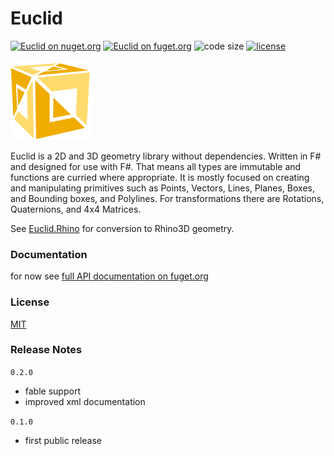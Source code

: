 
# Euclid

[![Euclid on nuget.org](https://img.shields.io/nuget/v/Euclid)](https://www.nuget.org/packages/Euclid/)
[![Euclid on fuget.org](https://www.fuget.org/packages/Euclid/badge.svg)](https://www.fuget.org/packages/Euclid)
![code size](https://img.shields.io/github/languages/code-size/goswinr/Euclid.svg) 
[![license](https://img.shields.io/github/license/goswinr/Euclid)](LICENSE)

![Logo](https://raw.githubusercontent.com/goswinr/Euclid/main/Doc/logo128.png)


Euclid is a 2D and 3D geometry library without dependencies. 
Written in F# and designed for use with F#. 
That means all types are immutable and functions are curried where appropriate.
It is mostly focused on creating and manipulating primitives such as 
Points, Vectors, Lines, Planes, Boxes, and Bounding boxes, and Polylines. 
For transformations there are Rotations, Quaternions, and 4x4 Matrices.

See [Euclid.Rhino](https://github.com/goswinr/Euclid.Rhino) for conversion to Rhino3D geometry.

### Documentation

for now see [full API documentation on fuget.org](https://www.fuget.org/packages/Euclid)

### License
[MIT](https://raw.githubusercontent.com/goswinr/Euclid/main/LICENSE.txt)

### Release Notes

`0.2.0`
- fable support
- improved xml documentation

`0.1.0`
- first public release